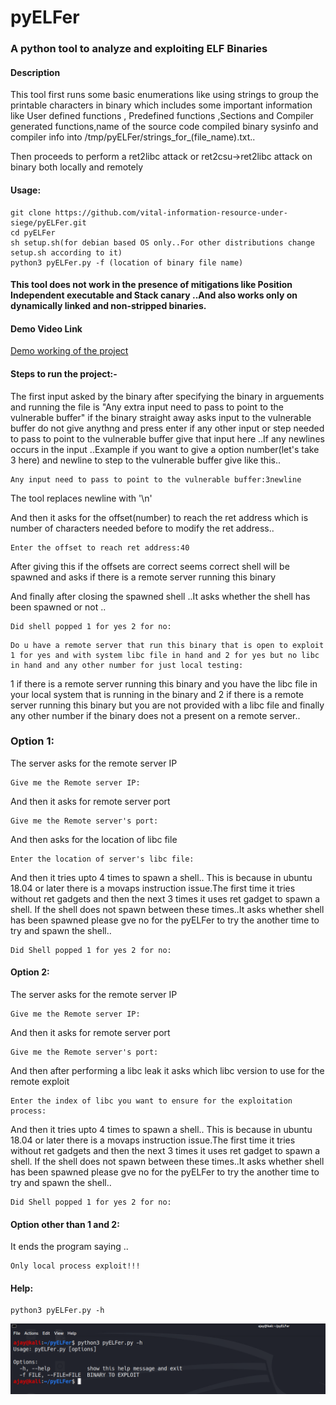 # pyELFer

### A python tool to analyze and exploiting ELF Binaries

#### Description

This tool first runs some basic enumerations like using strings to group the printable characters in binary which includes some important information like User defined functions , Predefined functions ,Sections and Compiler generated functions,name of the source code compiled binary sysinfo and compiler info into /tmp/pyELFer/strings_for_(file_name).txt..

Then proceeds to perform a ret2libc attack or ret2csu->ret2libc attack on binary both locally and remotely 

#### Usage:
```
git clone https://github.com/vital-information-resource-under-siege/pyELFer.git
cd pyELFer
sh setup.sh(for debian based OS only..For other distributions change setup.sh according to it) 
python3 pyELFer.py -f (location of binary file name)
```

#### This tool does not work in the presence of mitigations like Position Independent executable and Stack canary ..And also works only on dynamically linked and non-stripped binaries.

#### Demo Video Link

[Demo working of the project](https://drive.google.com/file/d/1f60rCWNb7hfEfVbKVyMDi45ATOAlL5pt/view?usp=sharing)

#### Steps to run the project:-

The first input asked by the binary after specifying the binary in arguements and running the file is "Any extra input need to pass to point to the vulnerable buffer" if the binary straight away asks input to the vulnerable buffer do not give anythng and press enter if any other input or step needed to pass to point to the vulnerable buffer give that input here ..If any newlines occurs in the input ..Example if you want to give a option number(let's take 3 here) and newline to step to the vulnerable buffer give like this..

```
Any input need to pass to point to the vulnerable buffer:3newline
```

The tool replaces newline with '\n'

And then it asks for the offset(number) to reach the ret address which is number of characters needed  before to modify the ret address..

```
Enter the offset to reach ret address:40
```

After giving this if the offsets are correct seems correct shell will be spawned and asks if there is a remote server running this binary

And finally after closing the spawned shell ..It asks whether the shell has been spawned or not ..

```
Did shell popped 1 for yes 2 for no:
```

```
Do u have a remote server that run this binary that is open to exploit 1 for yes and with system libc file in hand and 2 for yes but no libc in hand and any other number for just local testing:
```

1 if there is a remote server running this binary and you have the libc file in your local system that is running in the binary and 2 if there is a remote server running this binary but you are not provided with a libc file and finally any other number if the binary does not a present on a remote server..


### Option 1:

The server asks for the remote server IP

```
Give me the Remote server IP:
```
And then it asks for remote server port 

```
Give me the Remote server's port:
```
And then asks for the location of libc file

```
Enter the location of server's libc file:
```

And then it tries upto 4 times to spawn a shell.. This is because in ubuntu 18.04 or later there is a movaps instruction issue.The first time it tries without ret gadgets and then the next 3 times it uses ret gadget to spawn a shell. If the shell does not spawn between these times..It asks whether shell has been spawned please gve no for the pyELFer to try the another time to try and spawn the shell..

```
Did Shell popped 1 for yes 2 for no:
```

#### Option 2:

The server asks for the remote server IP

```
Give me the Remote server IP:
```
And then it asks for remote server port 

```
Give me the Remote server's port:
```
And then after performing a libc leak it asks which libc version to use for the remote exploit 

```
Enter the index of libc you want to ensure for the exploitation process:
```

And then it tries upto 4 times to spawn a shell.. This is because in ubuntu 18.04 or later there is a movaps instruction issue.The first time it tries without ret gadgets and then the next 3 times it uses ret gadget to spawn a shell. If the shell does not spawn between these times..It asks whether shell has been spawned please gve no for the pyELFer to try the another time to try and spawn the shell..

```
Did Shell popped 1 for yes 2 for no:
```

#### Option other than 1 and 2:

It ends the program saying ..

```
Only local process exploit!!!
```

#### Help:

```
python3 pyELFer.py -h 
```

![help](https://github.com/vital-information-resource-under-siege/pyELFer/blob/main/images/pyELFer01.png)



